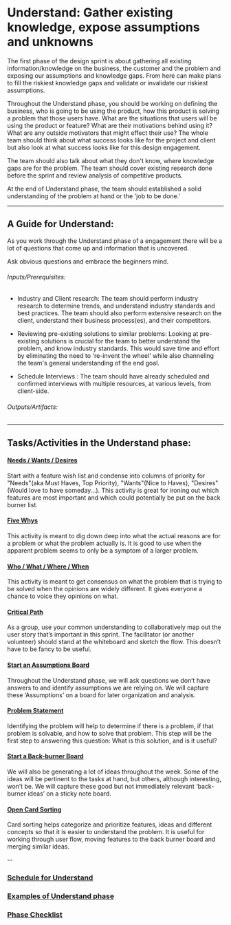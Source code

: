 ﻿# Understand: Gather existing knowledge, expose assumptions and unknowns

The first phase of the design sprint is about gathering all existing
information/knowledge on the business, the customer and the problem and exposing
our assumptions and knowledge gaps. From here can make plans to fill the
riskiest knowledge gaps and validate or invalidate our riskiest assumptions.

Throughout the Understand phase, you should be working on defining the business, who is
going to be using the product, how this product is solving a problem that those
users have. What are the situations that users will be using the product or
feature? What are their motivations behind using it? What are any outside
motivators that might effect their use? The whole team should think about what
success looks like for the project and client but also look at what success looks like for this design engagement.

The team should also talk about what they don't know, where knowledge gaps are
for the problem. The team should cover existing research done before the sprint and review analysis of
competitive products.

At the end of Understand phase, the team should established a solid understanding of the problem at hand or the 'job to be done.' 

---

## A Guide for Understand:

As you work through the Understand phase of a engagement there will be a lot of
questions that come up and information that is uncovered.

Ask obvious questions and embrace the beginners mind.

###### Inputs/Prerequisites:

* Industry and Client research: 
The team should perform industry research to determine trends, and understand industry standards and best practices.
The team should also perform extensive research on the client, understand their business process(es), and their competitors.

* Reviewing pre-existing solutions to similar problems:
Looking at pre-existing solutions is crucial for the team to better understand the problem, and know industry standards.
This would save time and effort by eliminating the need to 're-invent the wheel' while also channeling the team's general understanding of the end goal.

* Schedule Interviews : 
The team should have already scheduled and confirmed interviews with multiple resources, at various levels, from client-side.

###### Outputs/Artifacts:

---

## Tasks/Activities in the Understand phase:

#### [Needs / Wants / Desires](../Exercises/needs-wants-desires.md)

Start with a feature wish list and condense into columns of priority for
"Needs"(aka Must Haves, Top Priority), "Wants"(Nice to Haves), "Desires" (Would
love to have someday...). This activity is great for ironing out which features
are most important and which could potentially be put on the back burner list.

#### [Five Whys](../Exercises/five-whys.md)

This activity is meant to dig down deep into what the actual reasons are for a
problem or what the problem actually is. It is good to use when the apparent
problem seems to only be a symptom of a larger problem. 

#### [Who / What / Where / When](../Exercises/who-what-when-where.md)

This activity is meant to get consensus on what the problem that is trying to be
solved when the opinions are widely different. It gives everyone a chance to
voice they opinions on what. 

#### [Critical Path](../Exercises/critical-path.md)

As a group, use your common understanding to collaboratively map out the user
story that’s important in this sprint. The facilitator (or another volunteer)
should stand at the whiteboard and sketch the flow. This doesn’t have to be
fancy to be useful.

#### [Start an Assumptions Board](../Exercises/assumptions.md)

Throughout the Understand phase, we will ask questions we don’t have
answers to and identify assumptions we are relying on. We will capture these
‘Assumptions’ on a board for later organization and analysis.

#### [Problem Statement](../Exercises/problem-statement.md)

Identifying the problem will help to determine if there is a problem, if that
problem is solvable, and how to solve that problem. This step will be the first
step to answering this question: What is this solution, and is it useful?

#### [Start a Back-burner Board](../Exercises/back-burner.md)

We will also be generating a lot of ideas throughout the week. Some of the ideas
will be pertinent to the tasks at hand, but others, although interesting, won’t
be. We will capture these good but not immediately relevant ‘back-burner ideas’
on a sticky note board.

#### [Open Card Sorting](../Exercises/card-sorting.md)

Card sorting helps categorize and prioritize features, ideas and different concepts so that it is easier to understand the problem. 
It is useful for working through user flow, moving features to the back burner board and merging similar ideas.

--
### [Schedule for Understand](SCHEDULE.md)
### [Examples of Understand phase](EXAMPLES.md)
### [Phase Checklist](CHECKLIST.md)


